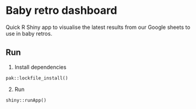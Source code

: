 # Baby retro dashboard

Quick R Shiny app to visualise the latest results from our Google sheets to use in baby retros.

## Run

1. Install dependencies

`pak::lockfile_install()`

2. Run

`shiny::runApp()`
